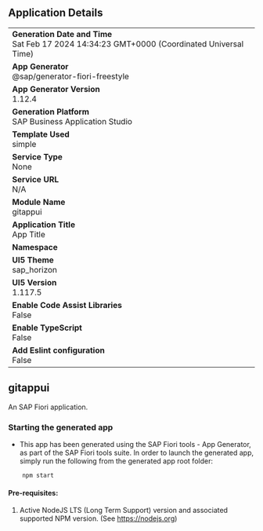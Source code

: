 ## Application Details
|               |
| ------------- |
|**Generation Date and Time**<br>Sat Feb 17 2024 14:34:23 GMT+0000 (Coordinated Universal Time)|
|**App Generator**<br>@sap/generator-fiori-freestyle|
|**App Generator Version**<br>1.12.4|
|**Generation Platform**<br>SAP Business Application Studio|
|**Template Used**<br>simple|
|**Service Type**<br>None|
|**Service URL**<br>N/A
|**Module Name**<br>gitappui|
|**Application Title**<br>App Title|
|**Namespace**<br>|
|**UI5 Theme**<br>sap_horizon|
|**UI5 Version**<br>1.117.5|
|**Enable Code Assist Libraries**<br>False|
|**Enable TypeScript**<br>False|
|**Add Eslint configuration**<br>False|

## gitappui

An SAP Fiori application.

### Starting the generated app

-   This app has been generated using the SAP Fiori tools - App Generator, as part of the SAP Fiori tools suite.  In order to launch the generated app, simply run the following from the generated app root folder:

```
    npm start
```

#### Pre-requisites:

1. Active NodeJS LTS (Long Term Support) version and associated supported NPM version.  (See https://nodejs.org)


